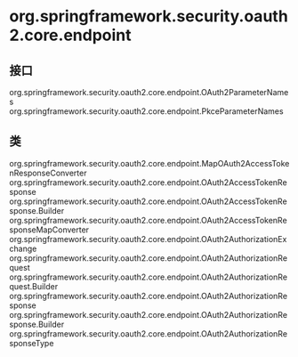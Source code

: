 # org.springframework.security.oauth2.core.endpoint

## 接口

org.springframework.security.oauth2.core.endpoint.OAuth2ParameterNames
org.springframework.security.oauth2.core.endpoint.PkceParameterNames

## 类

org.springframework.security.oauth2.core.endpoint.MapOAuth2AccessTokenResponseConverter
org.springframework.security.oauth2.core.endpoint.OAuth2AccessTokenResponse
org.springframework.security.oauth2.core.endpoint.OAuth2AccessTokenResponse.Builder
org.springframework.security.oauth2.core.endpoint.OAuth2AccessTokenResponseMapConverter
org.springframework.security.oauth2.core.endpoint.OAuth2AuthorizationExchange
org.springframework.security.oauth2.core.endpoint.OAuth2AuthorizationRequest
org.springframework.security.oauth2.core.endpoint.OAuth2AuthorizationRequest.Builder
org.springframework.security.oauth2.core.endpoint.OAuth2AuthorizationResponse
org.springframework.security.oauth2.core.endpoint.OAuth2AuthorizationResponse.Builder
org.springframework.security.oauth2.core.endpoint.OAuth2AuthorizationResponseType




